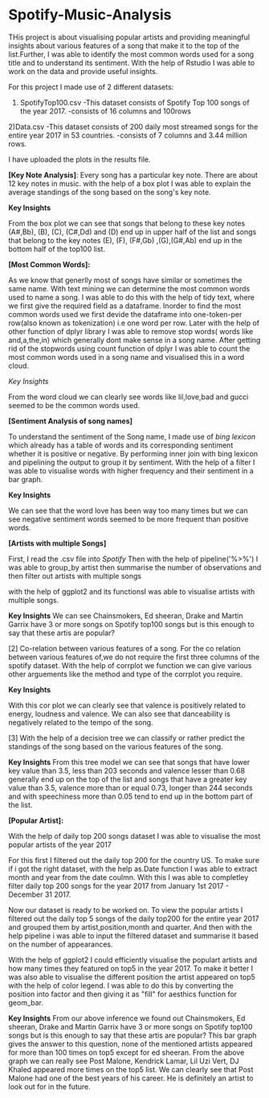 # Spotify-Music-Analysis
THis project is about visualising popular artists and 
providing meaningful insights about various features 
of a song that make it to the top of the list.Further,
I was able to identify the most common words used for a song title
and to understand its sentiment.
With the help of Rstudio I was able to work on the data and provide
useful insights.

For this project I made use of 2 different datasets:
1) SpotifyTop100.csv
  -This dataset consists of Spotify Top 100 songs of the year 2017.
  -consists of 16 columns and 100rows
  
2)Data.csv
  -This dataset consists of 200 daily most streamed 
   songs for the entire year 2017 in 53 countries.
  -consists of 7 columns and 3.44 million rows.
  
 I have uploaded the plots in the results file.
  
 **[Key Note Analysis]**:
 Every song has a particular key note. There are about
 12 key notes in music. with the help of a box plot I was 
 able to explain the average standings of the song based on
 the song's key note.
 
 **Key Insights**
 
  From the box plot we can see that songs that belong to these key notes (A#,Bb),
 (B), (C), (C#,Dd) and (D) end up in upper half of the list and songs that belong to 
 the key notes (E), (F), (F#,Gb) ,(G),(G#,Ab) end up in the bottom half of the top100
 list.

**[Most Common Words]:**
 
As we know that generlly most of songs have similar or sometimes the same name.
With text mining we can determine the most common words used to name a song.
I was able to do this with the help of tidy text, where we first give the required
field as a dataframe. Inorder to find the most common words used we first devide
the dataframe into one-token-per row(also known as tokenization) i.e one word per
row. Later with the help of other function of dplyr library I was able to remove
stop words( words like and,a,the,in) which generally dont make sense in a song name.
After getting rid of the stopwords using count function of dplyr I was able to count
the most common words used in a song name and visualised this in a word cloud.

*Key Insights*

From the word cloud we can clearly see words like lil,love,bad and gucci seemed to be 
the common words used.


**[Sentiment Analysis of song names]**

To understand the sentiment of the Song name, I made use of *bing lexicon* which 
already has a table of words and its corresponding sentiment whether it is positive
or negative. By performing inner join with bing lexicon and pipelining the output to
group it by sentiment. With the help of a filter I was able to visualise words with higher
frequency and their sentiment in a bar graph.

**Key Insights**

We can see that the word love has been way too many times but we can see
negative sentiment words seemed to be more frequent than positive words.




**[Artists with multiple Songs]**

First, I read the .csv file into *Spotify*
Then with the help of pipeline('%>%') I was able to 
group_by artist then summarise the number of observations
and then filter out artists with multiple songs

with the help of ggplot2 and its functionsI was able to
visualise artists with multiple songs.
 
 **Key Insights**
 We can see Chainsmokers, Ed sheeran, Drake and Martin Garrix
 have 3 or more songs on Spotify top100 songs but is this enough 
 to say that these artis are popular? 
 
 


[2] Co-relation between various features of a song.
 For the co relation between various features of,we 
 do not require the first three columns of the spotify dataset.
 With the help of corrplot we function we can give various other 
 arguements like the method and type of the corrplot
 you require.

 **Key Insights**
 
 With this cor plot we can clearly see that valence is 
 positively related to energy, loudness and valence.
 We can also see that danceability is negatively related to 
 the tempo of the song.
 
 [3] With the help of a decision tree we can classify or rather predict
 the standings of the song based on the various features of the song.
 
  **Key Insights**
 From this tree model we can see that songs that have lower key value than 3.5,
 less than 203 seconds and valence lesser than 0.68 generally end up on the top of 
 the list and songs that have a greater key value than 3.5, valence more than or 
 equal 0.73, longer than 244 seconds and with speechiness more than 0.05 tend to
 end up in the bottom part of the list.
 

 

 
 **[Popular Artist]:**
 
 With the help of daily top 200 songs dataset I
 was able to visualise the most popular artists of the year 2017
 
 For this first I filtered out the daily top 200 for the country US.
 To make sure if i got the right dataset, with the help as.Date function
 I was able to extract month and year from the date coulmn.
 With this I was able to completley filter daily top 200 songs for the 
 year 2017 from January 1st 2017 - December 31 2017.
 
 Now our dataset is ready to be worked on. To view the popular artists I
 filtered out the daily top 5 songs of the daily top200 for the entire year
 2017 and grouped them by artist,position,month and quarter. And then with the help
 pipeline i was able to input the filtered dataset and summarise it based on the number of appearances.
 
 With the help of ggplot2 I could efficiently visualise the populart artists and how many times
 they featured on top5 in the year 2017. To make it better I was also able to visualise
 the different position the artist appeared on top5 with the help of
 color legend.
   I was able to do this by converting the position into factor and then
   giving it as "fill" for aesthics function for geom_bar.
   
**Key Insights**
From our above inference we found out Chainsmokers, Ed sheeran, Drake and Martin Garrix
 have 3 or more songs on Spotify top100 songs but is this enough 
 to say that these artis are popular? This bar graph gives the answer to this question, none
 of the mentioned artists appeared for more than 100 times on top5 except for ed sheeran.
 From the above graph we can really see Post Malone, Kendrick Lamar, Lil Uzi Vert,
 DJ Khaled appeared more times on the top5 list. We can clearly see that Post Malone had one
 of the best years of his career. He is definitely an artist to look out for in the future.
   



